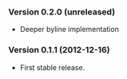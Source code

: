 ### Version 0.2.0 (unreleased)
* Deeper byline implementation

### Version 0.1.1 (2012-12-16)
* First stable release.

